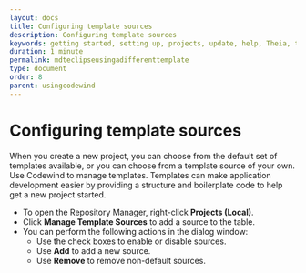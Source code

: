 ```yaml
---
layout: docs
title: Configuring template sources
description: Configuring template sources
keywords: getting started, setting up, projects, update, help, Theia, test, edit, Theia editor, using own IDE, empty page, refresh, credentials, default editor, Node.js profiling support, code highlighting, JavaScript file, template source
duration: 1 minute
permalink: mdteclipseusingadifferenttemplate
type: document
order: 8
parent: usingcodewind
---
```


# Configuring template sources

When you create a new project, you can choose from the default set of templates available, or you can choose from a template source of your own. Use Codewind to manage templates. Templates can make application development easier by providing a structure and boilerplate code to help get a new project started.

- To open the Repository Manager, right-click **Projects (Local)**.
- Click **Manage Template Sources** to add a source to the table.
- You can perform the following actions in the dialog window:
  - Use the check boxes to enable or disable sources.
  - Use **Add** to add a new source.
  - Use **Remove** to remove non-default sources.